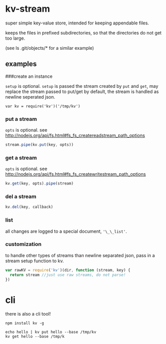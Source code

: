 # kv-stream

super simple key-value store, intended for keeping appendable files.

keeps the files in prefixed subdirectories, so that the directories do not get too large.

(see ls .git/objects/\* for a similar example)

## examples

###create an instance

`setup` is optional. `setup` is passed the stream created by `put` and `get`, may replace the stream passed to put/get
by default, the stream is handled as newline seperated json.

```
var kv = require('kv')('/tmp/kv')

```
### put a stream

`opts` is optional. see [http://nodejs.org/api/fs.html#fs_fs_createreadstream_path_options ](fs.createWriteStream)

``` js
stream.pipe(kv.put(key, opts))
```

### get a stream

`opts` is optional. see [http://nodejs.org/api/fs.html#fs_fs_createwritestream_path_options ](fs.createReadStream)

``` js
kv.get(key, opts).pipe(stream) 
```

### del a stream

``` js
kv.del(key, callback)
```

### list

all changes are logged to a special document, `'\_\_list'`. 

### customization

to handle other types of streams than newline separated json, pass in a stream setup function to kv.

``` js
var rawKV = require('kv')(dir, function (stream, key) {
  return stream //just use raw streams, do not parse!
})
```

# cli

there is also a cli tool!

```
npm install kv -g

echo hello | kv put hello --base /tmp/kv
kv get hello --base /tmp/k

```
